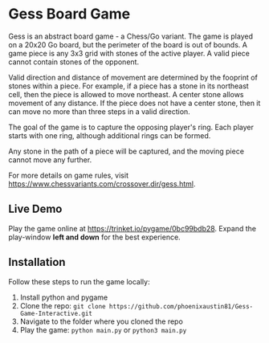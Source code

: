 # Gess Board Game

Gess is an abstract board game - a Chess/Go variant. The game is played on a 20x20 Go board, but the perimeter of the board is out of bounds. A game piece is any 3x3 grid with stones of the active player. A valid piece cannot contain stones of the opponent.

Valid direction and distance of movement are determined by the fooprint of stones within a piece. For example, if a piece has a stone in its northeast cell, then the piece is allowed to move northeast. A center stone allows movement of any distance. If the piece does not have a center stone, then it can move no more than three steps in a valid direction.

The goal of the game is to capture the opposing player's ring. Each player starts with one ring, although additional rings can be formed.

Any stone in the path of a piece will be captured, and the moving piece cannot move any further.

For more details on game rules, visit https://www.chessvariants.com/crossover.dir/gess.html.

## Live Demo

Play the game online at https://trinket.io/pygame/0bc99bdb28.
Expand the play-window **left and down** for the best experience.

## Installation

Follow these steps to run the game locally:

1. Install python and pygame
2. Clone the repo: `git clone https://github.com/phoenixaustin81/Gess-Game-Interactive.git`
3. Navigate to the folder where you cloned the repo
4. Play the game: `python main.py` or `python3 main.py`
